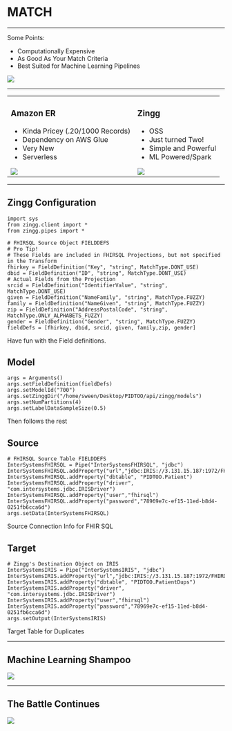 <!-- .slide: data-background="#7016ad" -->
# MATCH <!-- .element: class="r-fit-text" -->

---
<!-- .slide: data-background="#7016ad" -->

Some Points:

 - Computationally Expensive
 - As Good As Your Match Criteria 
 - Best Suited for Machine Learning Pipelines

 <img src="{{asset_folder}}/pholder.png" />


---
<!-- .slide: data-background="#ced4da" -->

<table>

<tr>
<td>
<h3>Amazon ER</h3>
<ul>
  <li>Kinda Pricey (.20/1000 Records)</li>
  <li>Dependency on AWS Glue</li>
  <li>Very New</li>
  <li>Serverless</li>
</ul>
<img src="{{asset_folder}}/aws_entity.jpeg"/>
</td>
<td>
<h3>Zingg</h3>
<ul>
  <li>OSS</li>
  <li>Just turned Two!</li>
  <li>Simple and Powerful</li>
  <li>ML Powered/Spark</li>
</ul>
<img src="{{asset_folder}}/zingg.png"/>
</td>
</tr>
</table>


---
<!-- .slide: data-background="#7016ad" -->
<section data-transition="none">

## Zingg Configuration

```python[5-16]
import sys
from zingg.client import *
from zingg.pipes import *

# FHIRSQL Source Object FIELDDEFS
# Pro Tip!
# These Fields are included in FHIRSQL Projections, but not specified in the Transform
fhirkey = FieldDefinition("Key", "string", MatchType.DONT_USE)
dbid = FieldDefinition("ID", "string", MatchType.DONT_USE)
# Actual Fields from the Projection
srcid = FieldDefinition("IdentifierValue", "string", MatchType.DONT_USE)
given = FieldDefinition("NameFamily", "string", MatchType.FUZZY)
family = FieldDefinition("NameGiven", "string", MatchType.FUZZY)
zip = FieldDefinition("AddressPostalCode", "string", MatchType.ONLY_ALPHABETS_FUZZY)
gender = FieldDefinition("Gender", "string", MatchType.FUZZY)
fieldDefs = [fhirkey, dbid, srcid, given, family,zip, gender]
```

Have fun with the Field definitions.

</section>

<section data-transition="none">

## Model

```python[4-12]
args = Arguments()
args.setFieldDefinition(fieldDefs)
args.setModelId("700")
args.setZinggDir("/home/sween/Desktop/PIDTOO/api/zingg/models")
args.setNumPartitions(4)
args.setLabelDataSampleSize(0.5)
```

Then follows the rest

</section>

<section data-transition="none">

## Source

```python[4-12]
# FHIRSQL Source Table FIELDDEFS
InterSystemsFHIRSQL = Pipe("InterSystemsFHIRSQL", "jdbc")
InterSystemsFHIRSQL.addProperty("url","jdbc:IRIS://3.131.15.187:1972/FHIRDB")
InterSystemsFHIRSQL.addProperty("dbtable", "PIDTOO.Patient")
InterSystemsFHIRSQL.addProperty("driver", "com.intersystems.jdbc.IRISDriver")
InterSystemsFHIRSQL.addProperty("user","fhirsql")
InterSystemsFHIRSQL.addProperty("password","78969e7c-ef15-11ed-b8d4-0251fb6cca6d")
args.setData(InterSystemsFHIRSQL)
```

Source Connection Info for FHIR SQL

</section>

<section data-transition="none">

## Target

```python[4-12]
# Zingg's Destination Object on IRIS
InterSystemsIRIS = Pipe("InterSystemsIRIS", "jdbc")
InterSystemsIRIS.addProperty("url","jdbc:IRIS://3.131.15.187:1972/FHIRDB")
InterSystemsIRIS.addProperty("dbtable", "PIDTOO.PatientDups")
InterSystemsIRIS.addProperty("driver", "com.intersystems.jdbc.IRISDriver")
InterSystemsIRIS.addProperty("user","fhirsql")
InterSystemsIRIS.addProperty("password","78969e7c-ef15-11ed-b8d4-0251fb6cca6d")
args.setOutput(InterSystemsIRIS)
```

Target Table for Duplicates

</section>

---
<!-- .slide: data-background="#fff" -->
## Machine Learning Shampoo

 <img src="{{asset_folder}}/ml-shampoo.png" />

---
<!-- .slide: data-background="#fff" -->
## The Battle Continues

<img src="{{asset_folder}}/play-match.png"/>